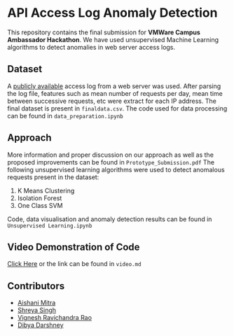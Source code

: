 # API Access Log Anomaly Detection

This repository contains the final submission for **VMWare Campus Ambassador Hackathon**. We have used unsupervised Machine Learning algorithms to detect anomalies in web server access logs. 

## Dataset
A [publicly available](https://github.com/linuxacademy/content-elastic-log-samples/blob/master/access.log) access log from a web server was used. After parsing the log file, features such as mean number of requests per day, mean time between successive requests, etc were extract for each IP address. The final dataset is present in `finaldata.csv`. The code used for data processing can be found in `data_preparation.ipynb`

## Approach 
More information and proper discussion on our approach as well as the proposed improvements can be found in `Prototype_Submission.pdf`
The following unsupervised learning algorithms were used to detect anomalous requests present in the dataset:
1. K Means Clustering
2. Isolation Forest
3. One Class SVM 

Code, data visualisation and anomaly detection results can be found in `Unsupervised Learning.ipynb`

## Video Demonstration of Code
[Click Here](https://drive.google.com/file/d/16Lp6IfvONdPzKp3VMGpGr268eF8tot2_/view) or the link can be found in `video.md`


## Contributors 
- [Aishani Mitra](https://github.com/Aishani2001) <br>
- [Shreya Singh](https://github.com/ss0313) <br>
- [Vignesh Ravichandra Rao](https://github.com/vrrao01) <br>
- [Dibya Darshney](https://github.com/ddarshney)

